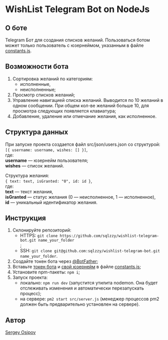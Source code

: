 # WishList Telegram Bot on NodeJs

## О боте

Telegram Бот для создания списков желаний. Пользоваться ботом может только пользователь с юзернеймом, указанным в файле [constants.js](https://github.com/sqlzzy/wishlist-telegram-bot/blob/master/src/commons/constants.js).

## Возможности бота

1) Сортировка желаний по категориям:<br/>
    - исполненные,<br/>
    - неисполненные;<br/>
2) Просмотр списков желаний;<br/>
3) Управление навигацией списка желаний. Выводится по 10 желаний в одном сообщении. При общем кол-ве желаний больше 10, для просмотра следующих появляется клавиатура;
4) Добавление, удаление или отмечание желания, как исполненное.<br/>

## Структура данных

При запуске проекта создается файл src/json/users.json со структурой:<br/>
```[{ username: username, wishes: [] }]```,<br/>
где:<br/>
**username** — юзернейм пользователя;<br/>
**wishes** — список желаний.

Структура желания:<br/>
```{ text: text, isGranted: "0", id: id }```,<br/>
где:<br/>
**text** — текст желания,<br/>
**isGranted** — статус желания (0 — неисполненное, 1 — исполненное),<br/>
**id** — уникальный идентификатор желания.

## Инструкция

1) Склонируйте репозиторий: <br/>
    - HTTPS: ```git clone https://github.com/sqlzzy/wishlist-telegram-bot.git name_your_folder```<br/>;
    - SSH: ```git clone git@github.com:sqlzzy/wishlist-telegram-bot.git name_your_folder```.
2) Создайте токен бота через [@BotFather](https://telegram.me/BotFather);
3) Вставьте [токен бота](https://github.com/sqlzzy/wishlist-telegram-bot/blob/master/src/commons/constants.js#L2) и [свой юзернейм](https://github.com/sqlzzy/wishlist-telegram-bot/blob/master/src/commons/constants.js#L1) в файле [constants.js](https://github.com/sqlzzy/wishlist-telegram-bot/blob/master/src/commons/constants.js);
4) Установите npm-пакеты: ```npm i```;
5) Запуск проекта:<br/>
    - локально: ```npm run dev``` (запустится утилита nodemon. Она будет отслеживать изменения и автоматически перезапускать процесс);<br/>
    - на сервере: ``pm2 start src/server.js`` (менеджер процессов pm2 должен быть предварительно установлен на сервере).<br/>

## Автор

[Sergey Osipov](https://github.com/sqlzzy)
